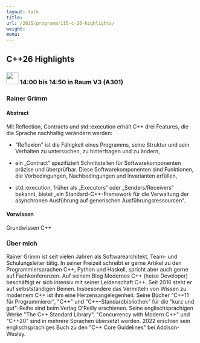 ```yaml
---
layout: talk
title:
url: /2025/programm/115-c-26-highlights/
weight:
menu:
---
```

## C++26 Highlights

### <img height = "32" src="../../../images/talk.svg"> 14:00 bis 14:50 in Raum V3 (A301)

### Rainer Grimm

#### Abstract

Mit Reflection, Contracts und std::execution erhält C++ drei Features, die die Sprache nachhaltig verändern werden:

- "Reflexion" ist die Fähigkeit eines Programms, seine Struktur und sein Verhalten zu untersuchen, zu hinterfragen und zu ändern,

- ein „Contract“ spezifiziert Schnittstellen für Softwarekomponenten präzise und überprüfbar. Diese Softwarekomponenten sind Funktionen, die Vorbedingungen, Nachbedingungen und Invarianten erfüllen,

- std::execution, früher als „Executors“ oder „Senders/Receivers“ bekannt, bietet „ein Standard-C++-Framework für die Verwaltung der asynchronen Ausführung auf generischen Ausführungsressourcen“.

#### Vorwissen

Grundwissen C++

### Über mich

Rainer Grimm ist seit vielen Jahren als Softwarearchitekt, Team- und Schulungsleiter tätig. In seiner Freizeit schreibt er gerne Artikel zu den Programmiersprachen C++, Python und Haskell, spricht aber auch gerne auf Fachkonferenzen. Auf seinem Blog Modernes C++ (heise Developer) beschäftigt er sich intensiv mit seiner Leidenschaft C++. Seit 2016 steht er auf selbstständigen Beinen. Insbesondere das Vermitteln von Wissen zu modernem C++ ist ihm eine Herzensangelegenheit. Seine Bücher "C++11 für Programmierer", "C++" und "C++-Standardbibliothek" für die "kurz und gut"-Reihe sind beim Verlag O'Reilly erschienen. Seine englischsprachigen Werke "The C++ Standard Library", "Concurrency with Modern C++" und "C++20" sind in mehrere Sprachen übersetzt worden. 2022 erschien sein englischsprachiges Buch zu den "C++ Core Guidelines" bei Addison-Wesley.

